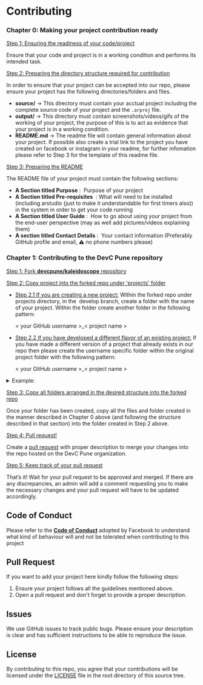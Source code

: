 # Contributing
### Chapter 0: Making your project contribution ready
<ins>Step 1: Ensuring the readiness of your code/project</ins>

Ensure that your code and project is in a working condition and performs its intended task.

<ins>Step 2: Preparing the directory structure required for contribution</ins>

In order to ensure that your project can be accepted into our repo, please ensure your project has the
following directories/folders and files.
- **source/** -> This directory must contain your acctual project including the complete source code of your project and the `.arproj` file.
- **output/** -> This directory must contain screenshots/videos/gifs of the working of your project, the
purpose of this is to act as evidence that your project is in a working condition.
- **README.md** -> The readme file will contain general information about your project. If possible also create a trial link to the project you have created on facebook or instagram in your readme, for further infomation please refer to Step 3 for the template of this readme file.

<ins>Step 3: Preparing the README</ins>

The README file of your project must contain the following sections:
- **A Section titled Purpose** : ​ Purpose of your project
- **A Section titled Pre-requisites** ​ : What will need to be installed (including arstudio (just to make it understandable for first timers also)) in the system in order to get your
code running
- **A Section titled User Guide** : ​ How to go about using your project from the end-user perspective (may as well add pictures/videos explaining them)
- **A section titled Contact Details** : ​ Your contact information (Preferably GitHub profile and email, ⚠️ no phone numbers please)

### Chapter 1: Contributing to the DevC Pune repository
<ins>Step 1: Fork **[devcpune/kaleidoscope](https://github.com/devcpune/kaleidoscope/tree/master)** repository</ins>

<ins>Step 2: Copy project into the forked repo under ['projects'](projects/) folder</ins>

- <ins>Step 2.1 If you are creating a new project:</ins> Within the forked repo under projects directory, in the ​ develop​ branch, create a folder with the name of your project. Within
the folder create another folder in the following pattern:

  < your GitHub username >_< project name >
  
- <ins>Step 2.2 If you have developed a different flavor of an existing project:</ins>
If you have made a different version of a project that already exists in our repo then please create the
username specific folder within the original project folder with the following pattern:

  < your GitHub username >_< project name >

<details><summary>Example:</summary>
  
Let’s say a project called `Dragon` already exists in our repo and is developed by a user called `Starboy42`
The project tree will, therefore, look like:

**DevCPune/kaleidoscope/projects**
- Dragon
  - Starboy42_Dragon
    - source/
    - output/
    - README.md
    
Now, you decided to take the source code of `Dragon` and make your own improvements to it in a
manner that does not deviate the `Dragon` project from its original purpose (if it deviates from its original
purpose, then please refer Step 2.1 ). If your username is `CaptainMarvel_43`, then after your
contribution the directory tree should resemble the below structure:

**DevCPune/kaleidoscope/projects**
- Dragon
  - Starboy42_Dragon
    - source/
    - output/
    - README.md
  - CaptainMarvel_43_Dragon
    - source/
    - output/
    - README.md
</details>

<ins>Step 3: Copy all folders arranged in the desired structure into the forked repo</ins>

Once your folder has been created, copy all the files and folder created in the manner described in
Chapter 0 above (and following the structure described in that section) into the folder created in Step 2
above.

<ins>Step 4: Pull request!</ins>

Create a [pull request](#pull-request) with proper description to merge your changes into the repo hosted on the DevC Pune organization.

<ins>Step 5: Keep track of your pull request</ins>

That’s it! Wait for your pull request to be approved and merged. If there are any discrepancies, an admin
will add a comment requesting you to make the necessary changes and your pull request will have to be
updated accordingly.
## Code of Conduct

Please refer to the **[Code of Conduct](https://engineering.fb.com/codeofconduct/)** adopted by Facebook to understand what kind of behaviour will and not be tolerated when contributing to this project

## Pull Request

If you want to add your project here kindly follow the following steps:

1. Ensure your project follows all the guidelines mentioned above.
2. Open a pull request and don't forget to provide a proper description.

## Issues
We use GitHub issues to track public bugs. Please ensure your description is
clear and has sufficient instructions to be able to reproduce the issue.

## License
By contributing to this repo, you agree that your contributions will be licensed
under the [LICENSE](https://github.com/devcpune/kaleidoscope/blob/master/LICENSE) file in the root directory of this source tree.
